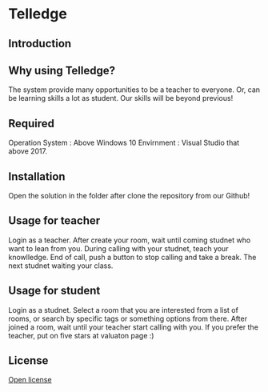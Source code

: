 # Telledge
## Introduction


## Why using Telledge?
The system provide many opportunities to be a teacher to everyone.
Or, can be learning skills a lot as student.
Our skills will be beyond previous!

## Required
Operation System : Above Windows 10
Envirnment : Visual Studio that above 2017.

## Installation
Open the solution in the folder after clone the repository from our Github!

## Usage for teacher
Login as a teacher.
After create your room, wait until coming studnet who want to lean from you.
During calling with your studnet, teach your knowlledge.
End of call, push a button to stop calling and take a break.
The next studnet waiting your class.

## Usage for student
Login as a studnet.
Select a room that you are interested from a list of rooms, or search by specific tags or something options from there.
After joined a room, wait until your teacher start calling with you.
If you prefer the teacher, put on five stars at valuaton page :)

## License
[Open license](./LICENSE)
